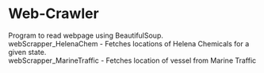 # Web-Crawler

Program to read webpage using BeautifulSoup.
<br />webScrapper_HelenaChem - Fetches locations of Helena Chemicals for a given state.
<br />webScrapper_MarineTraffic - Fetches location of vessel from Marine Traffic
